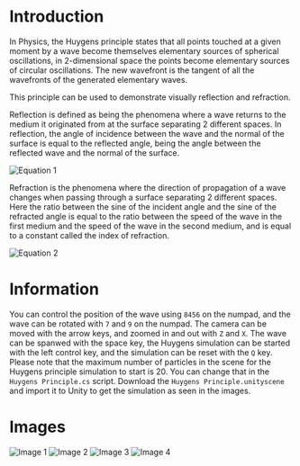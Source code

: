 # Introduction
In Physics, the Huygens principle states that all points touched at a given moment by a wave become themselves elementary sources of spherical oscillations, in 2-dimensional space the points become elementary sources of circular oscillations. The new wavefront is the tangent of all the wavefronts of the generated elementary waves.

This principle can be used to demonstrate visually reflection and refraction.

Reflection is defined as being the phenomena where a wave returns to the medium it originated from at the surface separating 2 different spaces.
In reflection, the angle of incidence between the wave and the normal of the surface is equal to the reflected angle, being the angle between the reflected wave and the normal of the surface.

![Equation 1](https://user-images.githubusercontent.com/30901594/147417131-c83c5b03-e684-4b00-a693-5f6d31344652.png)

Refraction is the phenomena where the direction of propagation of a wave changes when passing through a surface separating 2 different spaces.
Here the ratio between the sine of the incident angle and the sine of the refracted angle is equal to the ratio between the speed of the wave in the first medium and the speed of the wave in the second medium, and is equal to a constant called the index of refraction.

![Equation 2](https://user-images.githubusercontent.com/30901594/147417212-9b6f202c-6321-4fac-a65d-be07aeabe759.png)

# Information

You can control the position of the wave using `8456` on the numpad, and the wave can be rotated with `7` and `9` on the numpad. The camera can be moved with the arrow keys, and zoomed in and out with `Z` and `X`. The wave can be spanwed with the space key, the Huygens simulation can be started with the left control key, and the simulation can be reset with the `Q` key.
Please note that the maximum number of particles in the scene for the Huygens principle simulation to start is 20. You can change that in the `Huygens Principle.cs` script.
Download the `Huygens Principle.unityscene` and import it to Unity to get the simulation as seen in the images.

# Images
![Image 1](https://user-images.githubusercontent.com/30901594/147417220-1597a1ea-e736-4c34-b7d9-ad8c5f5241f9.png)
![Image 2](https://user-images.githubusercontent.com/30901594/147417221-244d5778-ca4a-4ac9-b1be-04a3b3c9dff2.png)
![Image 3](https://user-images.githubusercontent.com/30901594/147417222-618ee72d-3b73-4674-a85a-bea9d9e539cf.png)
![Image 4](https://user-images.githubusercontent.com/30901594/147417224-f128c526-9f31-4646-857b-5791241ac1bb.png)
